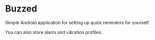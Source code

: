 # Buzzed

Simple Android application for setting up quick reminders for yourself.

You can also store alarm and vibration profiles.
